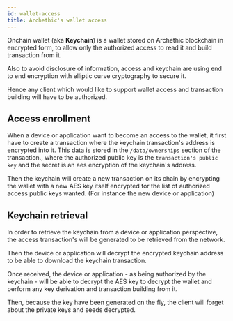 ```yaml
---
id: wallet-access
title: Archethic's wallet access
---
```


Onchain wallet (aka **Keychain**) is a wallet stored on Archethic blockchain in encrypted form, to allow only the authorized access to read it and build transaction from it.

Also to avoid disclosure of information, access and keychain are using end to end encryption with elliptic curve cryptography to secure it.

Hence any client which would like to support wallet access and transaction building will have to be authorized.

## Access enrollment

When a device or application want to become an access to the wallet, it first have to create a transaction where the keychain transaction's address is encrypted into it. 
This data is stored in the `/data/ownerships` section of the transaction., where the authorized public key is the `transaction's public key` and the secret is an aes encryption of the keychain's address.

Then the keychain will create a new transaction on its chain by encrypting the wallet with a new AES key itself encrypted for the list of authorized access public keys wanted. (For instance the new device or application)

## Keychain retrieval

In order to retrieve the keychain from a device or application perspective, the access transaction's will be generated to be retrieved from the network.

Then the device or application will decrypt the encrypted keychain address to be able to download the keychain transaction.

Once received, the device or application - as being authorized by the keychain - will be able to decrypt the AES key to decrypt the wallet and perform any key derivation and transaction building from it.

Then, because the key have been generated on the fly, the client will forget about the private keys and seeds decrypted.

